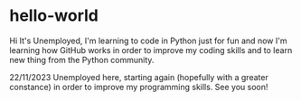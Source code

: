 # hello-world

Hi It's Unemployed,
I'm learning to code in Python just for fun and now I'm learning 
how GitHub works in order to improve my coding skills and to learn
new thing from the Python community.

22/11/2023
Unemployed here, 
starting again (hopefully with a greater constance) in order to 
improve my programming skills. See you soon!
